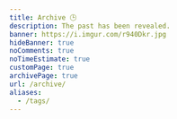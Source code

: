 ```yaml
---
title: Archive 🕒️
description: The past has been revealed.
banner: https://i.imgur.com/r940Dkr.jpg
hideBanner: true
noComments: true
noTimeEstimate: true
customPage: true
archivePage: true
url: /archive/
aliases:
  - /tags/
---
```

